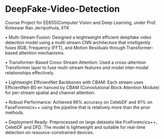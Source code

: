 # DeepFake-Video-Detection
Course Project for EE655(Computer Vision and Deep Learning, under Prof. Koteswar Rao Jerripothula, IITK
 
 • Multi-Stream Fusion: Designed a leightweight efficient deepfake video detection model using
 a multi-stream CNN architecture that intelligently fuses RGB, Frequency (FFT), and Motion
 Residuals through Transformer-based attention mechanisms.
 
 • Transformer-Based Cross-Stream Attention: Used a cross-attention Transformer layer to
 fuse multi-stream features and model inter-modal relationships effectively.
 
 • Lightweight EfficientNet Backbones with CBAM: Each stream uses EfficientNet-B0 en
 hanced by CBAM (Convolutional Block Attention Module) for per-stream spatial and channel
 attention.
 
 • Robust Performance: Achieved 96% accuracy on CelebDF and 91% on FaceForensics++ using
 the pipeline that is relatively more than the prior methods.
 
 • Deployment Ready: Preprocessed on large datasets like FceForencics++, CelebDF and DFD.
 The model is lightweight and suitable for real-time detection on resource-constrained devices.
